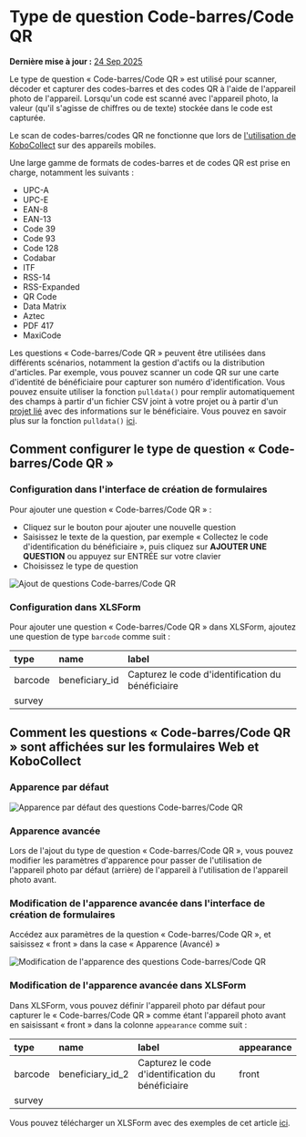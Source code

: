 # Type de question Code-barres/Code QR
**Dernière mise à jour :** <a href="https://github.com/kobotoolbox/docs/blob/c5889af525a55f27747f919a026f9b7103f5c180/source/barcode_qrcode_questions.md" class="reference">24 Sep 2025</a>

Le type de question « Code-barres/Code QR » est utilisé pour scanner, décoder et capturer des codes-barres et des codes QR à l'aide de l'appareil photo de l'appareil. Lorsqu'un code est scanné avec l'appareil photo, la valeur (qu'il s'agisse de chiffres ou de texte) stockée dans le code est capturée.

<p class="note">
  Le scan de codes-barres/codes QR ne fonctionne que lors de <a href="kobocollect_on_android_latest.html">l'utilisation de KoboCollect</a> sur des appareils mobiles.
</p>

Une large gamme de formats de codes-barres et de codes QR est prise en charge, notamment les suivants :

- UPC-A
- UPC-E
- EAN-8
- EAN-13
- Code 39
- Code 93
- Code 128
- Codabar
- ITF
- RSS-14
- RSS-Expanded
- QR Code
- Data Matrix
- Aztec
- PDF 417
- MaxiCode

Les questions « Code-barres/Code QR » peuvent être utilisées dans différents scénarios, notamment la gestion d'actifs ou la distribution d'articles. Par exemple, vous pouvez scanner un code QR sur une carte d'identité de bénéficiaire pour capturer son numéro d'identification. Vous pouvez ensuite utiliser la fonction `pulldata()` pour remplir automatiquement des champs à partir d'un fichier CSV joint à votre projet ou à partir d'un [projet lié](dynamic_data_attachment.md) avec des informations sur le bénéficiaire. Vous pouvez en savoir plus sur la fonction `pulldata()` [ici](https://xlsform.org/en/#how-to-pull-data-from-csv).

## Comment configurer le type de question « Code-barres/Code QR »

### Configuration dans l'interface de création de formulaires

Pour ajouter une question « Code-barres/Code QR » :

- Cliquez sur le bouton <i class="k-icon k-icon-plus"></i> pour ajouter une nouvelle question
- Saisissez le texte de la question, par exemple « Collectez le code d'identification du bénéficiaire », puis cliquez sur **AJOUTER UNE QUESTION** ou appuyez sur ENTRÉE sur votre clavier
- Choisissez le type de question

![Ajout de questions Code-barres/Code QR](images/barcode_qrcode_questions/adding_barcode_qrcode_questions.gif)

### Configuration dans XLSForm

Pour ajouter une question « Code-barres/Code QR » dans XLSForm, ajoutez une question de type `barcode` comme suit :

| type    | name           | label                                      |
| :------ | :------------- | :----------------------------------------- |
| barcode | beneficiary_id | Capturez le code d'identification du bénéficiaire |
| survey  |

## Comment les questions « Code-barres/Code QR » sont affichées sur les formulaires Web et KoboCollect

### Apparence par défaut

![Apparence par défaut des questions Code-barres/Code QR](images/barcode_qrcode_questions/barcode_qrcode_default.png)

### Apparence avancée

Lors de l'ajout du type de question « Code-barres/Code QR », vous pouvez modifier les paramètres d'apparence pour passer de l'utilisation de l'appareil photo par défaut (arrière) de l'appareil à l'utilisation de l'appareil photo avant.

### Modification de l'apparence avancée dans l'interface de création de formulaires

Accédez aux paramètres de la question « Code-barres/Code QR », et saisissez « front » dans la case « Apparence (Avancé) »

![Modification de l'apparence des questions Code-barres/Code QR](images/barcode_qrcode_questions/change_appearance_barcode_qrcode_questions.png)

### Modification de l'apparence avancée dans XLSForm

Dans XLSForm, vous pouvez définir l'appareil photo par défaut pour capturer le « Code-barres/Code QR » comme étant l'appareil photo avant en saisissant « front » dans la colonne `appearance` comme suit :

| type    | name             | label                                      | appearance |
| :------ | :--------------- | :----------------------------------------- | :--------- |
| barcode | beneficiary_id_2 | Capturez le code d'identification du bénéficiaire | front      |
| survey  |

<p class="note">
  Vous pouvez télécharger un XLSForm avec des exemples de cet article
  <a
    download
    class="reference"
    href="./_static/files/barcode_qrcode_questions/barcode_qrcode_questions.xlsx"
    >ici</a
  >.
</p>